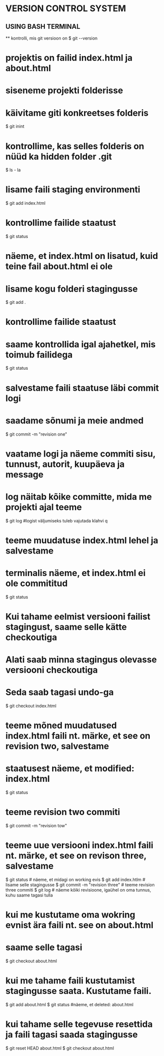 # VERSION CONTROL SYSTEM
## USING BASH TERMINAL

** kontrolli, mis git versioon on
$ git --version

# projektis on failid index.html ja about.html
# siseneme projekti folderisse

# käivitame giti konkreetses folderis
$ git inint

# kontrollime, kas selles folderis on nüüd ka hidden folder .git
$ ls - la

# lisame faili staging environmenti
$ git add index.html

# kontrollime failide staatust
$ git status

# näeme, et index.html on lisatud, kuid teine fail about.html ei ole
# lisame kogu folderi stagingusse
$ git add .

# kontrollime failide staatust
# saame kontrollida igal ajahetkel, mis toimub failidega
$ git status

# salvestame faili staatuse läbi commit logi
# saadame sõnumi ja meie andmed
$ git commit -m "revision one"

# vaatame logi ja näeme commiti sisu, tunnust, autorit, kuupäeva ja message
# log näitab kõike committe, mida me projekti ajal teeme
$ git log #logist väljumiseks tuleb vajutada klahvi q


# teeme muudatuse index.html lehel ja salvestame
# terminalis näeme, et index.html ei ole commititud
$ git status

# Kui tahame eelmist versiooni failist stagingust, saame selle kätte checkoutiga
# Alati saab minna stagingus olevasse versiooni checkoutiga
# Seda saab tagasi undo-ga
$ git checkout index.html

# teeme mõned muudatused index.html faili nt. märke, et see on revision two, salvestame
# staatusest näeme, et modified: index.html
$ git status

# teeme revision two commiti
$ git commit -m "revision tow"

# teeme uue versiooni index.html faili nt. märke, et see on revison three, salvestame
$ git status # näeme, et midagi on working evis
$ git add index.htlm # lisame selle stagingusse
$ git commit -m "revision three" # teeme revision three commiti
$ git log # näeme kõiki revisioone, igaühel on oma tunnus, kuhu saame tagasi tulla

# kui me kustutame oma wokring evnist ära faili nt. see on about.html
# saame selle tagasi
$ git checkout about.html

# kui me tahame faili kustutamist stagingusse saata. Kustutame faili.
$ git add about.html
$ git status #näeme, et deleted: about.html

# kui tahame selle tegevuse resettida ja faili tagasi saada stagingusse
$ git reset HEAD about.html
$ git checkout about.html



















